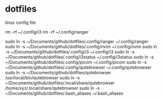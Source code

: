 # dotfiles
linux config file

rm -rf ~/.config/i3
rm -rf ~/.config/ranger

sudo ln -s ~/Documents/github/dotfiles/.config/ranger ~/.config/ranger
sudo ln -s ~/Documents/github/dotfiles/.config/nvim ~/.config/nvim
sudo ln -s ~/Documents/github/dotfiles/.config/i3 ~/.config/i3
sudo ln -s ~/Documents/github/dotfiles/.config/i3status ~/.config/i3status
sudo ln -s ~/Documents/github/dotfiles/.config/picom ~/.config/picom
sudo ln -s ~/Documents/github/dotfiles/.config/qutebrowser ~/.config/qutebrowser
sudo ln -s ~/Documents/github/dotfiles/qutebrowser /usr/local/bin/qutebrowser
sudo ln -s ~/Documents/github/dotfiles/.local/share/qutebrowser /home/xyz/.local/share/qutebrowser
sudo ln -s ~/Documents/github/dotfiles/.bash_aliases ~/.bash_aliases
